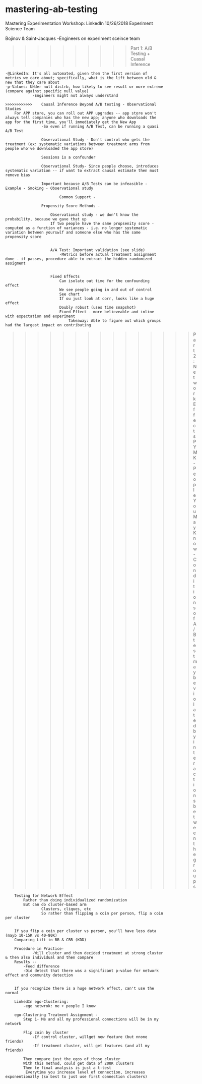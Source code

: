 # mastering-ab-testing


Mastering Experimentation Workshop: LinkedIn 
10/26/2018
Experiment Science Team


Bojinov & Saint-Jacques
-Engineers on experiment sceince team

>>>>>>>>>> Part 1: A/B Testing + Cuasal Inference

    -@LinkedIn: It's all automated, given them the first version of metrics we care about; specifically, what is the lift between old & new that they care about
    -p-Values: UNder null distrb, how likely to see result or more extreme (compare against specific null value)
				-Engineers might not always understand 

	>>>>>>>>>>>>	Causal Inference Beyond A/B testing - Observational Studies 
		For APP store, you can roll out APP upgrades -- app store won't always tell companies who has the new app; anyone who downloads the app for the first time, you'll immediately get the New App 
					-So even if running A/B Test, can be running a quasi A/B Test
							
					Observational Study - Don't control who gets the treatment (ex: systematic variations between treatment arms from people who've downloaded the app store)
							
					Sessions is a confounder 
							
					Observational Study- Since people choose, introduces systematic variation -- if want to extract causal estimate then must remove bias
							
					Important because A/B Tests can be infeasible - Example - Smoking - Observational study

							Common Support - 
									
					Propensity Score Methods -
											
						Observational study - we don't know the probability, because we gave that up
						If two people have the same propsenity score - computed as a function of variances - i.e. no longer systematic variation between yourswlf and someone else who has the same propensity score
											
											
						A/A Test: Important validation (see slide) 
							-Metrics before actual treatment assignment done - if passes, procedure able to extract the hidden randomized assigment
									
						
						Fixed Effects			
							Can isolate out time for the confounding effect
							We see people going in and out of control 
							See chart
							If ou just look at corr, looks like a huge effect
							Doubly robust (uses time snapshot)
							Fixed Effect - more believeable and inline with expectation and experiment
								Takeaway: Able to figure out which groups had the largest impact on contributing



>>>>>>>>>>>>>>>  Part 2: Network Effects
		PYMK - People You May Know
			- Conditions of A/B test may be violated by interactions between the groups
			
		Testing for Network Effect
			Rather than doing individualized randomization
			But can do cluster-based arm
					Clusters, cliques, etc 
					So rather than flipping a coin per person, flip a coin per cluster 
					
					
		If you flip a coin per cluster vs person, you'll have less data (mayb 10-15K vs 40-80K) 
		Comparing Lift in BR & CBR (KDD)
		
		Procedure in Practice-
				-Will cluster and then decided treatment at strong cluster & then also individual and then compare 
		Results -- 
			-Feed difference
			-Did detect that there was a significant p-value for network effect and community detection
			
			
		If you recognize there is a huge network effect, can't use the normal
		
		LinkedIn ego-Clustering:
			-ego netwrok: me + people I know
			
		ego-Clustering Treatment Assignment - 
			Step 1- Me and all my professional connections will be in my network 
			
			Flip coin by cluster
				-If control cluster, willget new feature (but nnone friends)
				-If treatment cluster, will get features (and all my friends)
				
			Then compare just the egos of those cluster
			With this method, could get data of 200K clusters
			Then te final analysis is just a t-test
			 Everytime you increase level of connection, increases exponentionally (so best to just use first connection clusters)
			 
			
		
		

